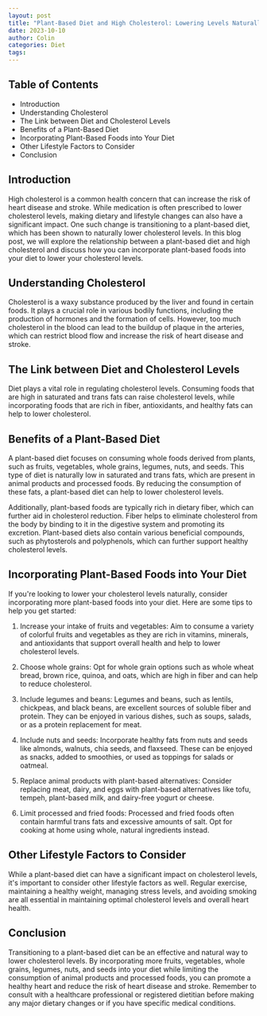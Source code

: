 ```yaml
---
layout: post
title: "Plant-Based Diet and High Cholesterol: Lowering Levels Naturally"
date: 2023-10-10
author: Colin
categories: Diet
tags: 
---
```


## Table of Contents
- Introduction
- Understanding Cholesterol
- The Link between Diet and Cholesterol Levels
- Benefits of a Plant-Based Diet
- Incorporating Plant-Based Foods into Your Diet
- Other Lifestyle Factors to Consider
- Conclusion

## Introduction
High cholesterol is a common health concern that can increase the risk of heart disease and stroke. While medication is often prescribed to lower cholesterol levels, making dietary and lifestyle changes can also have a significant impact. One such change is transitioning to a plant-based diet, which has been shown to naturally lower cholesterol levels. In this blog post, we will explore the relationship between a plant-based diet and high cholesterol and discuss how you can incorporate plant-based foods into your diet to lower your cholesterol levels.

## Understanding Cholesterol
Cholesterol is a waxy substance produced by the liver and found in certain foods. It plays a crucial role in various bodily functions, including the production of hormones and the formation of cells. However, too much cholesterol in the blood can lead to the buildup of plaque in the arteries, which can restrict blood flow and increase the risk of heart disease and stroke.

## The Link between Diet and Cholesterol Levels
Diet plays a vital role in regulating cholesterol levels. Consuming foods that are high in saturated and trans fats can raise cholesterol levels, while incorporating foods that are rich in fiber, antioxidants, and healthy fats can help to lower cholesterol.

## Benefits of a Plant-Based Diet
A plant-based diet focuses on consuming whole foods derived from plants, such as fruits, vegetables, whole grains, legumes, nuts, and seeds. This type of diet is naturally low in saturated and trans fats, which are present in animal products and processed foods. By reducing the consumption of these fats, a plant-based diet can help to lower cholesterol levels.

Additionally, plant-based foods are typically rich in dietary fiber, which can further aid in cholesterol reduction. Fiber helps to eliminate cholesterol from the body by binding to it in the digestive system and promoting its excretion. Plant-based diets also contain various beneficial compounds, such as phytosterols and polyphenols, which can further support healthy cholesterol levels.

## Incorporating Plant-Based Foods into Your Diet
If you're looking to lower your cholesterol levels naturally, consider incorporating more plant-based foods into your diet. Here are some tips to help you get started:

1. Increase your intake of fruits and vegetables: Aim to consume a variety of colorful fruits and vegetables as they are rich in vitamins, minerals, and antioxidants that support overall health and help to lower cholesterol levels.

2. Choose whole grains: Opt for whole grain options such as whole wheat bread, brown rice, quinoa, and oats, which are high in fiber and can help to reduce cholesterol.

3. Include legumes and beans: Legumes and beans, such as lentils, chickpeas, and black beans, are excellent sources of soluble fiber and protein. They can be enjoyed in various dishes, such as soups, salads, or as a protein replacement for meat.

4. Include nuts and seeds: Incorporate healthy fats from nuts and seeds like almonds, walnuts, chia seeds, and flaxseed. These can be enjoyed as snacks, added to smoothies, or used as toppings for salads or oatmeal.

5. Replace animal products with plant-based alternatives: Consider replacing meat, dairy, and eggs with plant-based alternatives like tofu, tempeh, plant-based milk, and dairy-free yogurt or cheese.

6. Limit processed and fried foods: Processed and fried foods often contain harmful trans fats and excessive amounts of salt. Opt for cooking at home using whole, natural ingredients instead.

## Other Lifestyle Factors to Consider
While a plant-based diet can have a significant impact on cholesterol levels, it's important to consider other lifestyle factors as well. Regular exercise, maintaining a healthy weight, managing stress levels, and avoiding smoking are all essential in maintaining optimal cholesterol levels and overall heart health.

## Conclusion
Transitioning to a plant-based diet can be an effective and natural way to lower cholesterol levels. By incorporating more fruits, vegetables, whole grains, legumes, nuts, and seeds into your diet while limiting the consumption of animal products and processed foods, you can promote a healthy heart and reduce the risk of heart disease and stroke. Remember to consult with a healthcare professional or registered dietitian before making any major dietary changes or if you have specific medical conditions.